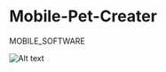 # Mobile-Pet-Creater
MOBILE_SOFTWARE

![Alt text](relative/path/to//home/peter/Mobile-Pet-Creater/image/logo.gif?raw=true "Title")
